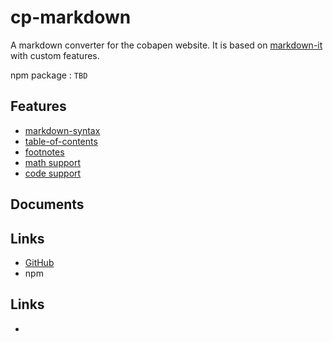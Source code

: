
# cp-markdown

A markdown converter for the cobapen website. It is based on [markdown-it](https://github.com/markdown-it/markdown-it) with custom features.

npm package : `TBD`

## Features

- [markdown-syntax](syntax.html)
- [table-of-contents](toc.html)
- [footnotes](footnotes.html)
- [math support](math.html)
- [code support](code.html)

## Documents



## Links

- [GitHub](https://github.com/cobapen/markdown)
- npm

## Links

- []()
